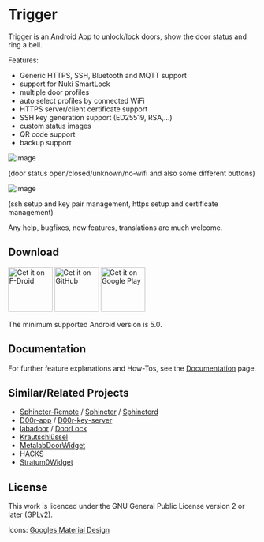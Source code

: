 Trigger
=======

Trigger is an Android App to unlock/lock doors, show the door status and ring a bell.

Features:
 - Generic HTTPS, SSH, Bluetooth and MQTT support
 - support for Nuki SmartLock
 - multiple door profiles
 - auto select profiles by connected WiFi
 - HTTPS server/client certificate support
 - SSH key generation support (ED25519, RSA,...)
 - custom status images
 - QR code support
 - backup support

![image](docs/screenshot_states.png)

(door status open/closed/unknown/no-wifi and also some different buttons)

![image](docs/screenshot_settings.png)

(ssh setup and key pair management, https setup and certificate management)

Any help, bugfixes, new features, translations are much welcome.

## Download

[<img src="docs/fdroid.png" alt="Get it on F-Droid" height="90">](https://f-droid.org/packages/com.example.trigger/)
[<img src="docs/apk.png" alt="Get it on GitHub" height="90">](https://github.com/mwarning/trigger/releases)
[<img src="docs/gplay.png" alt="Get it on Google Play" height="90">](https://play.google.com/store/apps/details?id=app.trigger)

The minimum supported Android version is 5.0.

## Documentation

For further feature explanations and How-Tos, see the [Documentation](docs/documentation.md) page.

## Similar/Related Projects

* [Sphincter-Remote](https://github.com/openlab-aux/Sphincter-Remote) / [Sphincter](https://github.com/openlab-aux/sphincter) / [Sphincterd](https://github.com/openlab-aux/sphincterd)
* [D00r-app](https://github.com/h42i/d00r-app) / [D00r-key-server](https://github.com/h42i/d00r-key-server)
* [labadoor](https://github.com/ToLABaki/labadoor) / [DoorLock](https://wiki.tolabaki.gr/w/DoorLock_v3)
* [Krautschlüssel](https://gitlab.com/fiveop/krautschluessel)
* [MetalabDoorWidget](https://github.com/zoff99/MetalabDoorWidget)
* [HACKS](https://github.com/ktt-ol/hacs)
* [Stratum0Widget](https://github.com/Valodim/Stratum0Widget)

## License

This work is licenced under the GNU General Public License version 2 or later (GPLv2).

Icons: [Googles Material Design](https://material.io/tools/icons/)

